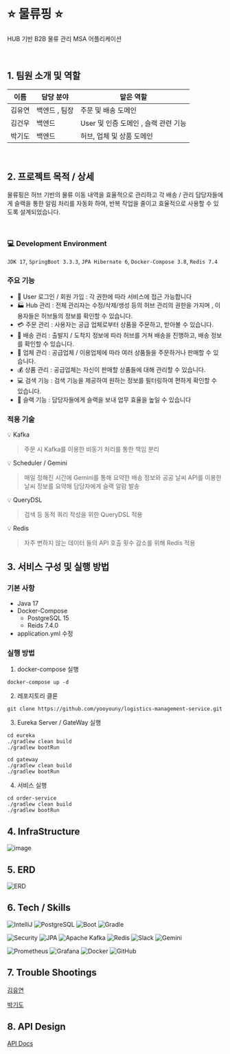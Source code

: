 # :star: 물류핑 :star:
HUB 기반 B2B 물류 관리 MSA 어플리케이션

<br> 

## 1. 팀원 소개 및 역할
| 이름       | 담당 분야      | 맡은 역할                                               |
|------------|----------------|---------------------------------------------------------|
| 김유연     | 백엔드 , 팀장     | 주문 및 배송 도메인                     |
| 김건우     | 백엔드            | User 및 인증 도메인 , 슬랙 관련 기능                    |
| 박기도     | 백엔드           | 허브, 업체 및 상품 도메인       |

<br> 

## 2. 프로젝트 목적 / 상세
물류핑은 허브 기반의 물류 이동 내역을 효율적으로 관리하고 각 배송 / 관리 담당자들에게 슬랙을 통한 알림 처리를 자동화 하여, 반복 작업을 줄이고 효율적으로 사용할 수 있도록 설계되었습니다.

<br> 

### :computer: Development Environment
`JDK 17`, `SpringBoot 3.3.3`, `JPA Hibernate 6`, `Docker-Compose 3.8`, `Redis 7.4`

### 주요 기능
- :closed_lock_with_key: User 로그인 / 회원 가입 : 각 권한에 따라 서비스에 접근 가능합니다
- :factory: Hub 관리 : 전체 관리자는 수정/삭제/생성 등의 허브 관리의 권한을 가지며 , 이용자들은 허브들의 정보를 확인할 수 있습니다.
- :credit_card: 주문 관리 : 사용자는 공급 업체로부터 상품을 주문하고, 받아볼 수 있습니다. 
- :articulated_lorry: 배송 관리 : 출발지 / 도착지 정보에 따라 허브를 거쳐 배송을 진행하고, 배송 정보를 확인할 수 있습니다. 
- :office: 업체 관리 : 공급업체 / 이용업체에 따라 여러 상품들을 주문하거나 판매할 수 있습니다.
- :moneybag: 상품 관리 : 공급업체는 자신이 판매할 상품들에 대해 관리할 수 있습니다.
- :computer: 검색 기능 : 검색 기능을 제공하여 원하는 정보를 필터링하여 편하게 확인할 수 있습니다.
- :mega: 슬랙 기능 : 담당자들에게 슬랙을 보내 업무 효율을 높일 수 있습니다

  
### 적용 기술
:bulb: Kafka
> 주문 시 Kafka를 이용한 비동기 처리를 통한 책임 분리

:bulb: Scheduler / Gemini
> 매일 정해진 시간에 Gemini를 통해 요약한 배송 정보와 공공 날씨 API를 이용한 날씨 정보를 요약해 담당자에게 슬랙 알람 발송

:bulb: QueryDSL
> 검색 등 동적 쿼리 작성을 위한 QueryDSL 적용

:bulb: Redis
> 자주 변하지 않는 데이터 들의 API 호출 횟수 감소를 위해 Redis 적용


## 3. 서비스 구성 및 실행 방법
### 기본 사항
- Java 17
- Docker-Compose
  - PostgreSQL 15
  - Reids 7.4.0
- application.yml 수정

### 실행 방법
1. docker-compose 실행
```
docker-compose up -d
```
2. 레포지토리 클론
```
git clone https://github.com/yooyouny/logistics-management-service.git
```
3. Eureka Server / GateWay 실행
```
cd eureka
./gradlew clean build  
./gradlew bootRun     

cd gateway
./gradlew clean build 
./gradlew bootRun      
```
4. 서비스 실행
```
cd order-service
./gradlew clean build  
./gradlew bootRun      
```

## 4. InfraStructure
![image](https://github.com/user-attachments/assets/035457c9-51c3-44da-aea1-de3265e9c1c0)

## 5. ERD
![ERD](https://github.com/user-attachments/assets/827557b1-790f-4de6-bdd5-12037f97f16b)

## 6. Tech / Skills
![IntelliJ](https://img.shields.io/badge/IntelliJ-0078D6.svg?style=for-the-badge&logo=intellijidea&logoColor=#000000)
![PostgreSQL](https://img.shields.io/badge/postgresql-0078D6?style=for-the-badge&logo=postgresql&logoColor=white)
![Boot](https://img.shields.io/badge/springboot-0078D6?style=for-the-badge&logo=springboot&logoColor=#)
![Gradle](https://img.shields.io/badge/Gradle-0078D6.svg?style=for-the-badge&logo=Gradle&logoColor=white)

![Security](https://img.shields.io/badge/springsecurity-0078D6?style=for-the-badge&logo=springsecurity&logoColor=#)
![JPA](https://img.shields.io/badge/JPA-0078D6?style=for-the-badge&logo=aseprite&logoColor=#)
![Apache Kafka](https://img.shields.io/badge/Apache%20Kafka-0078D6?style=for-the-badge&logo=apachekafka)
![Redis](https://img.shields.io/badge/redis-0078D6.svg?style=for-the-badge&logo=redis&logoColor=red)
![Slack](https://img.shields.io/badge/Slack-0078D6?style=for-the-badge&logo=slack&logoColor=4A154B)
![Gemini](https://img.shields.io/badge/googlegemini-0078D6?style=for-the-badge&logo=googlegemini&logoColor=white)

![Prometheus](https://img.shields.io/badge/Prometheus-0078D6?style=for-the-badge&logo=Prometheus&logoColor=E6522C)
![Grafana](https://img.shields.io/badge/grafana-%23F46800.svg?style=for-the-badge&logo=grafana&logoColor=E6522C)
![Docker](https://img.shields.io/badge/docker-0078D6.svg?style=for-the-badge&logo=docker&logoColor=white)
![GitHub](https://img.shields.io/badge/Git-0078D6?style=for-the-badge&logo=git&logoColor=#)

## 7. Trouble Shootings

[김유연](https://github.com/yooyouny/logistics-management-service/wiki/%ED%8A%B8%EB%9F%AC%EB%B8%94-%EC%8A%88%ED%8C%85-%E2%80%90-%EA%B9%80%EC%9C%A0%EC%97%B0-(%ED%83%80%EC%9D%B4%ED%8B%80))

[박기도](https://github.com/yooyouny/logistics-management-service/wiki/%ED%8A%B8%EB%9F%AC%EB%B8%94-%EC%8A%88%ED%8C%85-%E2%80%90-%EB%B0%95%EA%B8%B0%EB%8F%84)


## 8. API Design
[API Docs](https://github.com/yooyouny/logistics-management-service/wiki/API-DESIGN)



